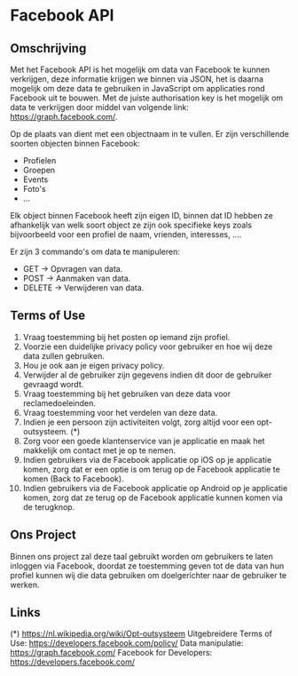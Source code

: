 # Facebook API #

## Omschrijving ##
Met het Facebook API is het mogelijk om data van Facebook te kunnen verkrijgen, deze informatie krijgen we binnen via JSON, het is daarna mogelijk om deze data te gebruiken in JavaScript om applicaties rond Facebook uit te bouwen.
Met de juiste authorisation key is het mogelijk om data te verkrijgen door middel van volgende link: https://graph.facebook.com/<name>.

Op de plaats van <name> dient met een objectnaam in te vullen.
Er zijn verschillende soorten objecten binnen Facebook:
- Profielen
- Groepen
- Events
- Foto's
- ...

Elk object binnen Facebook heeft zijn eigen ID, binnen dat ID hebben ze afhankelijk van welk soort object ze zijn ook specifieke keys zoals bijvoorbeeld voor een profiel de naam, vrienden, interesses, ....

Er zijn 3 commando's om data te manipuleren:
- GET -> Opvragen van data.
- POST -> Aanmaken van data.
- DELETE -> Verwijderen van data.

## Terms of Use ##

1. Vraag toestemming bij het posten op iemand zijn profiel.
2. Voorzie een duidelijke privacy policy voor gebruiker en hoe wij deze data zullen gebruiken.
3. Hou je ook aan je eigen privacy policy.
4. Verwijder al de gebruiker zijn gegevens indien dit door de gebruiker gevraagd wordt.
5. Vraag toestemming bij het gebruiken van deze data voor reclamedoeleinden.
6. Vraag toestemming voor het verdelen van deze data.
7. Indien je een persoon zijn activiteiten volgt, zorg altijd voor een opt-outsysteem. (*)
8. Zorg voor een goede klantenservice van je applicatie en maak het makkelijk om contact met je op te nemen.
9. Indien gebruikers via de Facebook applicatie op iOS op je applicatie komen, zorg dat er een optie is om terug op de Facebook applicatie te komen (Back to Facebook).
10. Indien gebruikers via de Facebook applicatie op Android op je applicatie komen, zorg dat ze terug op de Facebook applicatie kunnen komen via de terugknop.

## Ons Project ##
Binnen ons project zal deze taal gebruikt worden om gebruikers te laten inloggen via Facebook, doordat ze toestemming geven tot de data van hun profiel kunnen wij die data gebruiken om doelgerichter naar de gebruiker te werken.

## Links ##
(*) https://nl.wikipedia.org/wiki/Opt-outsysteem
Uitgebreidere Terms of Use: https://developers.facebook.com/policy/
Data manipulatie: https://graph.facebook.com/<name>
Facebook for Developers: https://developers.facebook.com/
